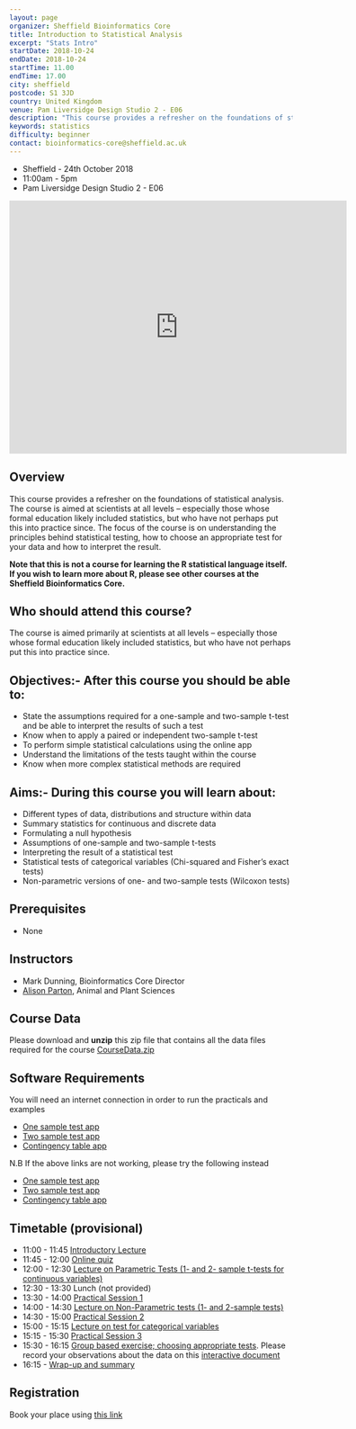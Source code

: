 ```yaml
---
layout: page
organizer: Sheffield Bioinformatics Core
title: Introduction to Statistical Analysis
excerpt: "Stats Intro"
startDate: 2018-10-24
endDate: 2018-10-24
startTime: 11.00
endTime: 17.00
city: sheffield
postcode: S1 3JD
country: United Kingdom
venue: Pam Liversidge Design Studio 2 - E06
description: "This course provides a refresher on the foundations of statistical analysis. Practicals are conducted using the ‘Shiny’ package; which provides an accessible interface to the R statistical language. Note that this is not a course for learning about the R statistical language itself. If you wish to learn more about R, please see other courses at the Sheffield Bioinformatics Core."
keywords: statistics
difficulty: beginner
contact: bioinformatics-core@sheffield.ac.uk
---
```


- Sheffield - 24th October 2018
- 11:00am - 5pm
- Pam Liversidge Design Studio 2 - E06

<iframe src="https://www.google.com/maps/embed?pb=!1m14!1m8!1m3!1d9519.181464571486!2d-1.4777067!3d53.3827108!3m2!1i1024!2i768!4f13.1!3m3!1m2!1s0x0%3A0x60e5580cdf19b137!2sPam+Liversidge+Building!5e0!3m2!1sen!2suk!4v1510862811609" width="600" height="450" frameborder="0" style="border:0" allowfullscreen></iframe>

## Overview
This course provides a refresher on the foundations of statistical analysis. The course is aimed at scientists at all levels – especially those whose formal education likely included statistics, but who have not perhaps put this into practice since. The focus of the course is on understanding the principles behind statistical testing, how to choose an appropriate test for your data and how to interpret the result.

**Note that this is not a course for learning the R statistical language itself. If you wish to learn more about R, please see other courses at the Sheffield Bioinformatics Core.**

## Who should attend this course?

The course is aimed primarily at scientists at all levels – especially those whose formal education likely included statistics, but who have not perhaps put this into practice since. 

## Objectives:- After this course you should be able to:

- State the assumptions required for a one-sample and two-sample t-test and be able to interpret the results of such a test
- Know when to apply a paired or independent two-sample t-test
- To perform simple statistical calculations using the online app
- Understand the limitations of the tests taught within the course
- Know when more complex statistical methods are required


## Aims:- During this course you will learn about:

- Different types of data, distributions and structure within data
- Summary statistics for continuous and discrete data
- Formulating a null hypothesis
- Assumptions of one-sample and two-sample t-tests
- Interpreting the result of a statistical test
- Statistical tests of categorical variables (Chi-squared and Fisher’s exact tests)
- Non-parametric versions of one- and two-sample tests (Wilcoxon tests)



## Prerequisites

- None

## Instructors

- Mark Dunning, Bioinformatics Core Director
- [Alison Parton](https://sites.google.com/sheffield.ac.uk/alison-parton/home), Animal and Plant Sciences

## Course Data

Please download and **unzip** this zip file that contains all the data files required for the course [CourseData.zip](https://rawgit.com/sheffield-bioinformatics-core/IntroductionToStats/master/CourseData.zip)

## Software Requirements

You will need an internet connection in order to run the practicals and examples

- [One sample test app](https://markdunning.shinyapps.io/OneSampleTest)
- [Two sample test app](https://markdunning.shinyapps.io/TwoSampleTest/)
- [Contingency table app](https://markdunning.shinyapps.io/contingency-table)

N.B If the above links are not working, please try the following instead

- [One sample test app](https://bioinformatics.cruk.cam.ac.uk/apps/stats/OneSampleTest/)
- [Two sample test app](https://bioinformatics.cruk.cam.ac.uk/apps/stats/TwoSampleTest/)
- [Contingency table app](https://bioinformatics.cruk.cam.ac.uk/apps/stats/contingency-table)


## Timetable (provisional)

- 11:00 - 11:45 [Introductory Lecture](http://sbc.shef.ac.uk/IntroductionToStats/lectures/1_intro#1)
- 11:45 - 12:00 [Online quiz](https://docs.google.com/forms/d/e/1FAIpQLSdjJsxP9u5U0SGXAkTuQSsFecMrtfvf0m0GgWMKDq5bfLEYTA/viewform)
- 12:00 - 12:30 [Lecture on Parametric Tests (1- and 2- sample t-tests for continuous variables)](http://sbc.shef.ac.uk/IntroductionToStats/lectures/2_t_tests#1)
- 12:30 - 13:30 Lunch (not provided)
- 13:30 - 14:00 [Practical Session 1](http://sbc.shef.ac.uk/IntroductionToStats/practical#parametric-tests)
- 14:00 - 14:30 [Lecture on Non-Parametric tests (1- and 2-sample tests)](http://sbc.shef.ac.uk/IntroductionToStats/lectures/3_non_parametric)
- 14:30 - 15:00 [Practical Session 2](http://sbc.shef.ac.uk/IntroductionToStats/practical#non-parametric-tests)
- 15:00 - 15:15 [Lecture on test for categorical variables](http://sbc.shef.ac.uk/IntroductionToStats/lectures/4_categorical#1)
- 15:15 - 15:30 [Practical Session 3](http://sbc.shef.ac.uk/IntroductionToStats/practical#tests-for-categorical-variables)
- 15:30 - 16:15 [Group based exercise; choosing appropriate tests](http://sbc.shef.ac.uk/IntroductionToStats/practical#small-group-exercise-choosing-a-test). Please record your observations about the data on this [interactive document](https://public.etherpad-mozilla.org/p/2018-10-24-intro-to-stats)
- 16:15 - [Wrap-up and summary](http://sbc.shef.ac.uk/IntroductionToStats/lectures/4_categorical#22)



## Registration 

Book your place using [this link](https://onlineshop.shef.ac.uk/conferences-and-events/faculty-of-medicine-dentistry-and-health/neuroscience/introduction-to-statistical-analysis)

